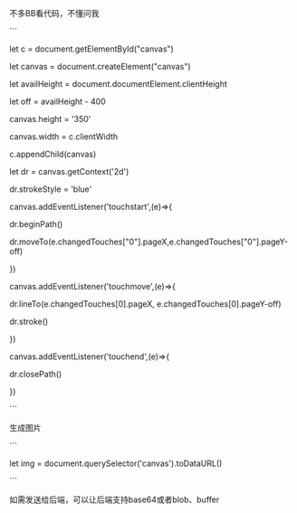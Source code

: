 不多BB看代码，不懂问我



\`\`\`

let c = document.getElementById\("canvas"\)

let canvas = document.createElement\("canvas"\)

let availHeight = document.documentElement.clientHeight

let off = availHeight - 400

canvas.height = '350'

canvas.width = c.clientWidth

c.appendChild\(canvas\)

let dr = canvas.getContext\('2d'\)

dr.strokeStyle = 'blue'

canvas.addEventListener\('touchstart',\(e\)=&gt;{

  dr.beginPath\(\)

  dr.moveTo\(e.changedTouches\["0"\].pageX,e.changedTouches\["0"\].pageY-off\)

}\)

canvas.addEventListener\('touchmove',\(e\)=&gt;{

  dr.lineTo\(e.changedTouches\[0\].pageX, e.changedTouches\[0\].pageY-off\)

  dr.stroke\(\)

}\)

canvas.addEventListener\('touchend',\(e\)=&gt;{

  dr.closePath\(\)

}\)

\`\`\`

生成图片



\`\`\`

let img = document.querySelector\('canvas'\).toDataURL\(\)

\`\`\`

如需发送给后端，可以让后端支持base64或者blob、buffer

